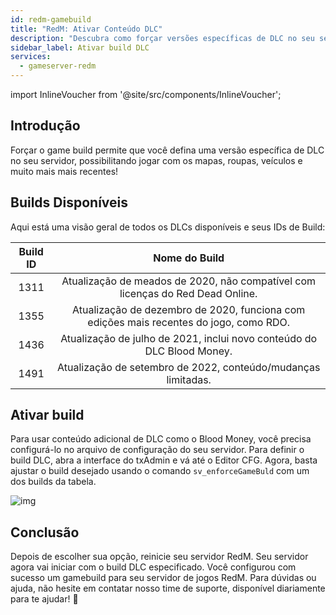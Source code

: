 ```yaml
---
id: redm-gamebuild
title: "RedM: Ativar Conteúdo DLC"
description: "Descubra como forçar versões específicas de DLC no seu servidor RedM para ter os mapas, veículos e conteúdos mais recentes → Saiba mais agora"
sidebar_label: Ativar build DLC
services:
  - gameserver-redm
---
```


import InlineVoucher from '@site/src/components/InlineVoucher';

## Introdução

Forçar o game build permite que você defina uma versão específica de DLC no seu servidor, possibilitando jogar com os mapas, roupas, veículos e muito mais mais recentes!

<InlineVoucher />

## Builds Disponíveis

Aqui está uma visão geral de todos os DLCs disponíveis e seus IDs de Build:

| Build ID |                          Nome do Build                          |
| :------: | :-------------------------------------------------------------: |
|   1311   | Atualização de meados de 2020, não compatível com licenças do Red Dead Online. |
|   1355   | Atualização de dezembro de 2020, funciona com edições mais recentes do jogo, como RDO. |
|   1436   | Atualização de julho de 2021, inclui novo conteúdo do DLC Blood Money. |
|   1491   |       Atualização de setembro de 2022, conteúdo/mudanças limitadas.        |


## Ativar build

Para usar conteúdo adicional de DLC como o Blood Money, você precisa configurá-lo no arquivo de configuração do seu servidor. Para definir o build DLC, abra a interface do txAdmin e vá até o Editor CFG. Agora, basta ajustar o build desejado usando o comando `sv_enforceGameBuld` com um dos builds da tabela.

![img](https://screensaver01.zap-hosting.com/index.php/s/YoRFMoHxdSNydoD/preview)


## Conclusão

Depois de escolher sua opção, reinicie seu servidor RedM. Seu servidor agora vai iniciar com o build DLC especificado. Você configurou com sucesso um gamebuild para seu servidor de jogos RedM. Para dúvidas ou ajuda, não hesite em contatar nosso time de suporte, disponível diariamente para te ajudar! 🙂

<InlineVoucher />